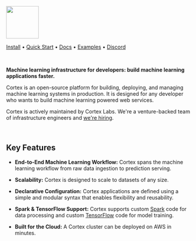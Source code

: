 <img src='https://www.cortexlabs.com/img/common/logo.png' height='88'>

<br>

[Install](docs/install.md) • [Quick Start](docs/quick-start.md) • <!-- CORTEX_VERSION_MINOR_STABLE -->[Docs](https://docs.cortexlabs.com/cortex/v/0.1/) • <!-- CORTEX_VERSION_MINOR -->[Examples](https://github.com/cortexlabs/cortex/tree/master/examples) • [Discord](https://discord.gg/q2CFGPe)

<br>

**Machine learning infrastructure for developers: build  machine learning applications faster.**

Cortex is an open-source platform for building, deploying, and managing machine learning systems in production. It is designed for any developer who wants to build machine learning powered web services.

Cortex is actively maintained by Cortex Labs. We're a venture-backed team of infrastructure engineers and [we're hiring](https://angel.co/cortex-labs-inc/jobs).

<br>

## Key Features

- **End-to-End Machine Learning Workflow:** Cortex spans the machine learning workflow from raw data ingestion to prediction serving.

- **Scalability:** Cortex is designed to scale to datasets of any size.

- **Declarative Configuration:** Cortex applications are defined using a simple and modular syntax that enables flexibility and reusability.

- **Spark & TensorFlow Support:** Cortex supports custom [Spark](https://spark.apache.org/) code for data processing and custom [TensorFlow](https://www.tensorflow.org/) code for model training.

- **Built for the Cloud:** A Cortex cluster can be deployed on AWS in minutes.
